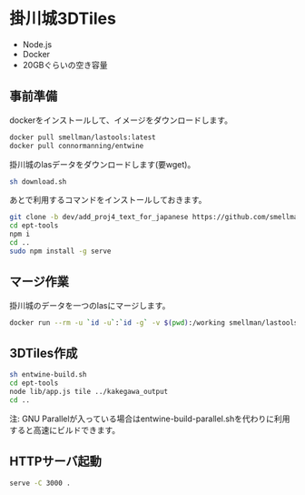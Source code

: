 # 掛川城3DTiles

- Node.js
- Docker
- 20GBぐらいの空き容量

## 事前準備

dockerをインストールして、イメージをダウンロードします。

```bash
docker pull smellman/lastools:latest
docker pull connormanning/entwine
```

掛川城のlasデータをダウンロードします(要wget)。

```bash
sh download.sh
```

あとで利用するコマンドをインストールしておきます。

```bash
git clone -b dev/add_proj4_text_for_japanese https://github.com/smellman/ept-tools.git
cd ept-tools
npm i
cd ..
sudo npm install -g serve
```

## マージ作業

掛川城のデータを一つのlasにマージします。

```bash
docker run --rm -u `id -u`:`id -g` -v $(pwd):/working smellman/lastools:latest sh -c 'lasmerge -i /working/*.las -o /working/kakegawa.las'
```

## 3DTiles作成

```bash
sh entwine-build.sh
cd ept-tools
node lib/app.js tile ../kakegawa_output
cd ..
```

注: GNU Parallelが入っている場合はentwine-build-parallel.shを代わりに利用すると高速にビルドできます。

## HTTPサーバ起動

```bash
serve -C 3000 .
```
